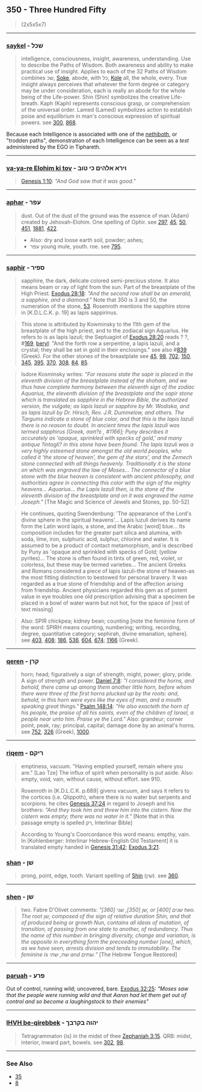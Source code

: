 ## 350 - Three Hundred Fifty
> (2x5x5x7)

---

### [saykel](/keys/ShKL) - שכל
> intelligence, consciousness, insight, awareness, understanding. Use to describe the Paths of Wisdom. Both awareness and ability to make practical use of insight. Applies to each of the 32 Paths of Wisdom combines שכ, [Soke](/keys/ShK), abode, with כל, [Kole](/keys/KL) all, the whole, every. True insight always perceives that whatever the form degree or category may be under consideration, each is really an abode for the whole being of the Life-power. Shin (Shin) symbolizes the creative Life-breath. Kaph (Kaph) represents conscious grasp, or comprehension of the universal order. Lamed (Lamed) symbolizes action to establish poise and equilibrium in man's conscious expression of spiritual powers. see [300](300), [868](868).

Because each Intelligence is associated with one of the [nethiboth](/keys/NThIBVTh), or "trodden paths", demonstration of each Intelligence can be seen as a *test* administered by the EGO in Tiphareth.

---

### [va-ya-re Elohim ki tov](/keys/VIRA.ALHIM.KI.TVB) - וירא אלהים כי טוב
> [Genesis 1:10](http://biblehub.com/genesis/1-10.htm): *"And God saw that it was good."*

---

### [aphar](/keys/OPR) - עפר
> dust. Out of the dust of the ground was the essence of man (Adam) created by Jehovah-Elohim. One spelling of Ophir. see [297](297), [45](45), [50](50), [451](451), [1881](1881), [422](422).

> - Also: dry and loose earth soil, powder; ashes;
> - עפר young mule, youth. roe. see [795](795).

---

### [saphir](/keys/SPIR) - ספיר
> sapphire, the dark, delicate colored semi-precious stone. It also means beam or ray of light from the sun. Part of the breastplate of the High Priest. [Exodus 28:18](http://biblehub.com/exodus/28-18.htm): *"And the second row shall be an emerald, a sapphire, and a diamond."* Note that 350 is 3 and 50, the numeration of the stone, [53](53). Rosenroth mentions the sapphire stone in [K.D.L.C.K. p. 19] as lapis sappirinus.

> This stone is attributed by Kowminsky to the 11th gem of the breastplate of the high priest, and to the zodiacal sign Aquarius. He refers to is as lapis lazuli; the Septuagint of [Exodus 28:20](http://biblehub.com/exodus/28-20.htm) reads ? ?, #[169](169), [beryl](169): "And the forth row a serpentine, a lapis lazuli, and a crystal; they shall be set in gold in their enclosings." see also #[839](839) (Greek). For the other stones of the breastplate see [45](45), [98](98), [702](702), [150](150), [345](345), [395](395), [370](370), [308](308), [84](84), [85](85).

> Isdore Kosminsky writes: *"For reasons state the sapir is placed in the eleventh division of the breastplate instead of the shoham, and we thus have complete harmony between the eleventh sign of the zodiac Aquarius, the eleventh division of the breastplate and the sapir stone which is translated as sapphire in the Hebrew Bible, the authorized version, the vulgate; as lapis lazuli or sapphire by Mr. Wodiska, and as lapis lazuli by Dr. Hirsch, Rev. J.R. Dummelow, and others. The Targums indicate a stone of blue color, and that this is the lapis lazuli there is no reason to doubt. In ancient times the lapis lazuli was termed sapphirus [Greek, σαπ?ε , #1166]; Puny describes it accurately as 'opaque, sprinkled with specks of gold,' and many antique ?intagli? in this stone have been found. The lapis lazuli was a very highly esteemed stone amongst the old world peoples, who called it 'the stone of heaven', the gem of the stars', and the Zemech stone connected with all things heavenly. Traditionally it is the stone on which was engraved the law of Moses... The connector of a blue stone with the blue heaven is consistent with ancient philosophy, and authorities agree in connecting this color with the sign of the mighty heavens... Aquarius... the Lapis lazuli then, is the stone of the eleventh division of the breastplate and on it was engraved the name Joseph."* [The Magic and Science of Jewels and Stones, pp. 50-52]

> He continues, quoting Swendenbung: 'The appearance of the Lord's divine sphere in the spiritual heavens'... Lapis luzuli derives its name form the Latin word lapis, a stone, and the Arabic [word] blue... Its composition includes for the greater part silica and alumina, with soda, lime, iron, sulphuric acid, sulphur, chlorine and water. It is assumed to be a product of contact metamorphism, and is described by Puny as 'opaque and sprinkled with specks of Gold; (yellow pyrites)... The stone is often found in tints of green, red, violet, or colorless, but these may be termed varieties... The ancient Greeks and Romans considered a piece of lapis lazuli-the stone of heaven-as the most fitting distinction to bestowed for personal bravery. It was regarded as a true stone of friendship and of the affection arising from friendship. Ancient physicians regarded this gem as of potent value in eye troubles one old prescription advising that a specimen be placed in a bowl of water warm but not hot, for the space of [rest of text missing]

> Also: SPIR chickpea; kidney bean; counting [note the feminine form of the word: SPIRH means counting, numbering; writing, recording, degree, quantitative category; sephirah, divine emanation, sphere]. see [403](403), [408](408); [186](186), [536](536), [604](604), [674](674); [1166](1166) (Greek).

---

### [qeren](/keys/QRN) - קרן
> horn; head; figuratively a sign of strength, might, power; glory, pride. A sign of strength and power. [Daniel 7:8](http://biblehub.com/daniel/7-8.htm): *"I considered the horns, and behold, there came up among them another little horn, before whom there were three of the first horns plucked up by the roots: and, behold, in this horn were eyes like the eyes of man, and a mouth speaking great things."* [Psalm 148:14](http://biblehub.com/psalms/148-14.htm): *"He also exacteth the horn of his people, the praise of all his saints, even of the children of Israel, a people near unto him. Praise ye the Lord."* Also: grandeur; corner point, peak, ray; principal, capital; damage done by an animal's horns. see [752](752), [326](326) (Greek), [1000](1000).

---

### [riqem](/keys/RIQM) - ריקם
> emptiness, vacuum. "Having emptied yourself, remain where you are." [Lao Tze] The influx of spirit when personality is put aside. Also: empty, void, vain, without cause, without effort. see 910.

> Rosenroth in [K.D.L.C.K. p.689] givens vacuum, and says it refers to the cortices (i.e. Qlippoth), where there is no water but serpents and scorpions. he cites [Genesis 37:24](http://biblehub.com/genesis/37-24.htm) in regard to Joseph and his brothers: *"And they took him and threw him into the cistern. Now the cistern was empty; there was no water in it."* [Note that in this passage empty is spelled רק, Interlinar Bible]

> According to Young's Coorcordance this word means: empthy, vain. In [Kohlenberger: Interlinar Hebrew-English Old Testament] it is translated empty handed in [Genesis 31:42](http://biblehub.com/genesis/31-42.htm); [Exodus 3:21](http://biblehub.com/exodus/3-21.htm).

### [shan](/keys/ShN) - שן
> prong, point, edge, tooth. Variant spelling of [Shin](/keys/ShIN) (שין). see [360](360).

---

### [shen](/keys/ShN) - שן
> two. Fabre D'Olivet comments: *"שן [350], שני [360], or שנים [400] two. The root שן, composed of the sign of relative duration Shin, and that of produced being or growth Nun, contains all ideas of mutation, of transition, of passing from one state to another, of redundancy. Thus the name of this number in bringing diversity, change and variation, is the opposite in everything form the preceeding number [one], which, as we have seen, arrests division and tends to immutability. The feminine is שת, שתי and שתים."* [The Hebrew Tongue Restored]

---

### [paruah](/keys/PRO) - פרע
Out of control, running wild; uncovered, bare. [Exodus 32:25](http://biblehub.com/exodus/32-25.htm): *"Moses saw that the people were running wild and that Aaron had let them get out of control and so become a laughingstock to their enemies"*

---

### [IHVH be-qirebbek](/keys/IHVH.BQRBK) - יהוה בקרבך
> Tetragrammaton (is) in the midst of thee [Zephaniah 3:15](http://biblehub.com/zephaniah/3-15.htm). QRB: midst, interior, inward part, bowels. see [302](302), [98](98).

---

### See Also

- [35](35)
- [8](8)

